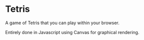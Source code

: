 # Tetris
A game of Tetris that you can play within your browser.

Entirely done in Javascript using Canvas for graphical rendering.
